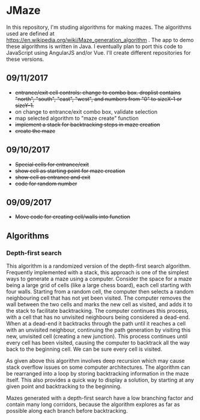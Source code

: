 # JMaze
In this repository, I'm studing algorithms for making mazes.  The 
algorithms used are defined at 
https://en.wikipedia.org/wiki/Maze_generation_algorithm .
The app to demo these algorithms is written in Java.  I eventually
plan to port this code to JavaScript using AngularJS and/or Vue.  I'll
create different repositories for these versions.  
  
## 09/11/2017
* ~~entrance/exit cell controls: change to combo box. droplist contains "north", 
"south", "east", "west", and numbers from "0" to sizeX-1 or sizeY-1.~~  
* on change to entrance/exit combo box, validate selection
* map selected algorithm to "maze create" function  
* ~~implement a stack for backtracking steps in maze creation~~
* ~~create the maze~~  
## 09/10/2017  
* ~~Special cells for entrance/exit~~  
* ~~show cell as starting point for maze creation~~  
* ~~show cell as entrance and exit~~
* ~~code for random number~~  
## 09/09/2017  
* ~~Move code for creating cell/walls into function~~  

## Algorithms
### Depth-first search
This algorithm is a randomized version of the depth-first search algorithm. 
Frequently implemented with a stack, this approach is one of the simplest ways 
to generate a maze using a computer. Consider the space for a maze being a large 
grid of cells (like a large chess board), each cell starting with four walls. 
Starting from a random cell, the computer then selects a random neighbouring 
cell that has not yet been visited. The computer removes the wall between the 
two cells and marks the new cell as visited, and adds it to the stack to 
facilitate backtracking. The computer continues this process, with a cell that 
has no unvisited neighbours being considered a dead-end. When at a dead-end it
backtracks through the path until it reaches a cell with an unvisited neighbour, 
continuing the path generation by visiting this new, unvisited cell (creating 
a new junction). This process continues until every cell has been visited, 
causing the computer to backtrack all the way back to the beginning cell. 
We can be sure every cell is visited.  

As given above this algorithm involves deep recursion which may cause stack 
overflow issues on some computer architectures. The algorithm can be rearranged 
into a loop by storing backtracking information in the maze itself. This also 
provides a quick way to display a solution, by starting at any given point and 
backtracking to the beginning.

Mazes generated with a depth-first search have a low branching factor and contain many long corridors, because the algorithm explores as far as possible along each branch before backtracking.